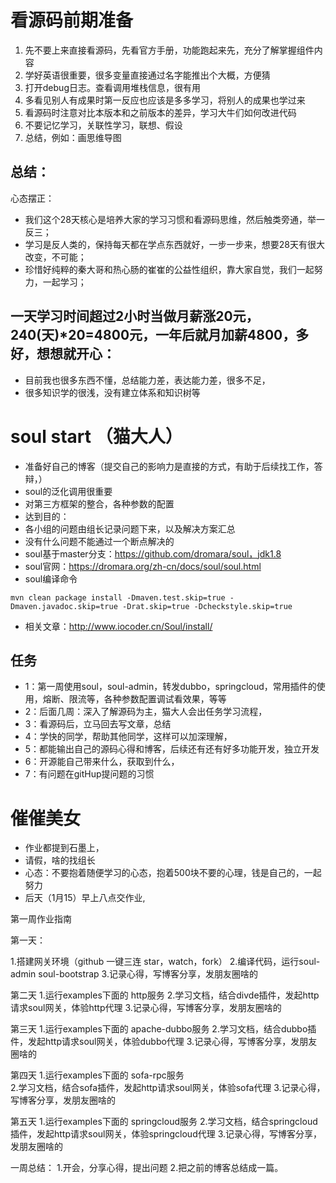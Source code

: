 # 看源码前期准备
1. 先不要上来直接看源码，先看官⽅⼿册，功能跑起来先，充分了解掌握组件内容
2. 学好英语很重要，很多变量直接通过名字能推出个⼤概，⽅便猜
4. 打开debug⽇志。查看调用堆栈信息，很有用
5. 多看⻅别⼈有成果时第⼀反应也应该是多多学习，将别⼈的成果也学过来
6. 看源码时注意对⽐本版本和之前版本的差异，学习⼤⽜们如何改进代码
7. 不要记忆学习，关联性学习，联想、假设
8. 总结，例如：画思维导图


## 总结：
心态摆正：
*  我们这个28天核心是培养大家的学习习惯和看源码思维，然后触类旁通，举一反三； 
*  学习是反人类的，保持每天都在学点东西就好，一步一步来，想要28天有很大改变，不可能；
*  珍惜好纯粹的秦大哥和热心肠的崔崔的公益性组织，靠大家自觉，我们一起努力，一起学习；
          
## 一天学习时间超过2小时当做月薪涨20元，240(天)*20=4800元，一年后就月加薪4800，多好，想想就开心：
*  目前我也很多东西不懂，总结能力差，表达能力差，很多不足，
*  很多知识学的很浅，没有建立体系和知识树等
      
      
#  soul start     （猫大人）
*  准备好自己的博客（提交自己的影响力是直接的方式，有助于后续找工作，答辩，）
*  soul的泛化调用很重要
*  对第三方框架的整合，各种参数的配置
*  达到目的：
*  各小组的问题由组长记录问题下来，以及解决方案汇总
*  没有什么问题不能通过一个断点解决的
*  soul基于master分支：https://github.com/dromara/soul，jdk1.8 
*  soul官网：https://dromara.org/zh-cn/docs/soul/soul.html
*  soul编译命令
```
mvn clean package install -Dmaven.test.skip=true -Dmaven.javadoc.skip=true -Drat.skip=true -Dcheckstyle.skip=true 
```
* 相关文章：http://www.iocoder.cn/Soul/install/ 

##  任务
*   1：第一周使用soul，soul-admin，转发dubbo，springcloud，常用插件的使用，熔断、限流等，各种参数配置调试看效果，等等
*   2：后面几周：深入了解源码为主，猫大人会出任务学习流程，
*   3：看源码后，立马回去写文章，总结
*   4：学快的同学，帮助其他同学，这样可以加深理解，
*   5：都能输出自己的源码心得和博客，后续还有还有好多功能开发，独立开发
*   6：开源能自己带来什么，获取到什么，
*   7：有问题在gitHup提问题的习惯

#  催催美女
*  作业都提到石墨上，
*  请假，啥的找组长
*  心态：不要抱着随便学习的心态，抱着500块不要的心理，钱是自己的，一起努力
*  后天（1月15）早上八点交作业,



第一周作业指南

第一天：

1.搭建网关环境（github 一键三连 star，watch，fork）
2.编译代码，运行soul-admin soul-bootstrap
3.记录心得，写博客分享，发朋友圈啥的

第二天
1.运行examples下面的 http服务
2.学习文档，结合divde插件，发起http请求soul网关，体验http代理
3.记录心得，写博客分享，发朋友圈啥的

第三天
1.运行examples下面的 apache-dubbo服务
2.学习文档，结合dubbo插件，发起http请求soul网关，体验dubbo代理
3.记录心得，写博客分享，发朋友圈啥的

第四天
1.运行examples下面的 sofa-rpc服务  
2.学习文档，结合sofa插件，发起http请求soul网关，体验sofa代理
3.记录心得，写博客分享，发朋友圈啥的

第五天
1.运行examples下面的 springcloud服务
2.学习文档，结合springcloud插件，发起http请求soul网关，体验springcloud代理
3.记录心得，写博客分享，发朋友圈啥的

一周总结：
1.开会，分享心得，提出问题
2.把之前的博客总结成一篇。